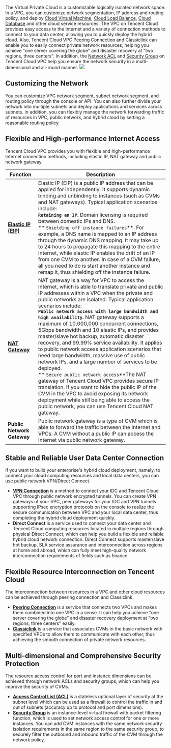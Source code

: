 
The Virtual Private Cloud is a customizable logically isolated network space. In a VPC, you can customize network segmentation, IP address and routing policy, and deploy [Cloud Virtual Machine](https://cloud.tencent.com/doc/product/213/495), [Cloud Load Balance](https://cloud.tencent.com/doc/product/214/524), [Cloud Database](https://cloud.tencent.com/doc/product/236) and other cloud service resources. The VPC on Tencent Cloud provides easy access to the Internet and a variety of connection methods to connect to your data center, allowing you to quickly deploy the hybrid cloud. Also, Tencent Cloud VPC [Peering Connection](https://cloud.tencent.com/doc/product/215/5000) and [Classiclink](https://cloud.tencent.com/doc/product/215/5002) can enable you to easily connect private network resources, helping you achieve "one server covering the globe" and disaster recovery at "two regions, three centers". In addition, the [Network ACL](https://cloud.tencent.com/doc/product/215/5132) and [Security Group](https://cloud.tencent.com/doc/product/213/500) on Tencent Cloud VPC help you ensure the network security in a multi-dimensional and all-round manner.
![](https://mc.qcloudimg.com/static/img/fd060d334b0fa4c2f27b0804782946e8/image.png)
## Customizing the Network
You can customize VPC network segment, subnet network segment, and routing policy through the console or API. You can also further divide your network into multiple subnets and deploy applications and services across subnets. In addition, you can flexibly manage the network forwarding traffic of resources in VPC, public network, and hybrid cloud by setting a reasonable routing policy.

## Flexible and High-performance Internet Access
Tencent Cloud VPC provides you with flexible and high-performance Internet connection methods, including elastic IP, NAT gateway and public network gateway.

| Function | Description |
|---------|---------|
| [**Elastic IP (EIP)**](https://cloud.tencent.com/doc/product/213/1941) | Elastic IP (EIP) is a public IP address that can be applied for independently. It supports dynamic binding and unbinding to instances (such as CVMs and NAT gateways). Typical application scenarios include:<br>**`Retaining an IP`**. Domain licensing is required between domestic IPs and DNS.<br>** `Shielding off instance failures`**. For example, a DNS name is mapped to an IP address through the dynamic DNS mapping. It may take up to 24 hours to propagate this mapping to the entire Internet, while elastic IP enables the drift of an IP from one CVM to another. In case of a CVM failure, all you need to do is start another instance and remap it, thus shielding off the instance failure. |
| **[NAT Gateway](https://cloud.tencent.com/doc/product/215/4975)** | NAT gateway is a way for VPC to access the Internet, which is able to translate private and public IP addresses within a VPC when the private and public networks are isolated. Typical application scenarios include:   <br>**`Public network access with large bandwidth and high availability`.**  NAT gateway supports a maximum of 10,000,000 concurrent connections, 5Gbps bandwidth and 10 elastic IPs, and provides master/slave hot backup, automatic disaster recovery, and 99.99% service availability. It applies to public network access application scenarios that need large bandwidth, massive use of public network IPs, and a large number of services to be deployed.<br>**   `Secure public network access`**The NAT gateway of Tencent Cloud VPC provides secure IP translation. If you want to hide the public IP of the CVM in the VPC to avoid exposing its network deployment while still being able to access the public network, you can use Tencent Cloud NAT gateway. | 
| **Public Network Gateway** | Public network gateway is a type of CVM which is able to forward the traffic between the Internet and VPCs. A CVM without a public IP can access the Internet via public network gateway. |


## Stable and Reliable User Data Center Connection
If you want to build your enterprise's hybrid cloud deployment, namely, to connect your cloud computing resources and local data centers, you can use public network VPN/Direct Connect.
- **[VPN Connection](https://cloud.tencent.com/doc/product/215/4956)** is a method to connect your IDC and Tencent Cloud VPC through public network encrypted tunnels. You can create VPN gateways of your VPC, peer gateways for your IDC and VPN tunnels supporting IPsec encryption protocols on the console to realize the secure communication between VPC and your local data center, thus completing the hybrid cloud deployment quickly.
- **Direct Connect** is a service used to connect your data center and Tencent Cloud computing resources located in multiple regions through physical Direct Connect, which can help you build a flexible and reliable hybrid cloud network connection. Direct Connect supports master/slave hot backup, SLA service assurance and interconnection across regions at home and abroad, which can fully meet high-quality network interconnection requirements of fields such as finance.

## Flexible Resource Interconnection on Tencent Cloud
The interconnection between resources in a VPC and other cloud resources can be achieved through peering connection and Classiclink.
- **[Peering Connection](https://cloud.tencent.com/doc/product/215/5002)** is a service that connects two VPCs and makes them combined into one VPC in a sense. It can help you achieve "one server covering the globe" and disaster recovery deployment at "two regions, three centers" easily.
- **[Classiclink](https://cloud.tencent.com/doc/product/215/5002)** is a service that associates CVMs in the basic network with specified VPCs to allow them to communicate with each other, thus achieving the smooth connection of private network resources.

## Multi-dimensional and Comprehensive Security Protection
The resource access control for port and instance dimensions can be achieved through network ACLs and security groups, which can help you improve the security of CVMs.
- **[Access Control List (ACL)](https://cloud.tencent.com/doc/product/215/5132)** is a stateless optional layer of security at the subnet level which can be used as a firewall to control the traffic in and out of subnets (accuracy up to protocol and port dimensions).
- **[Security Group](https://cloud.tencent.com/doc/product/213/500)** is an instance-level virtual firewall with packet filtering function, which is used to set network access control for one or more instances. You can add CVM instances with the same network security isolation requirements in the same region to the same security group, to securely filter the outbound and inbound traffic of the CVM through the network policy.








